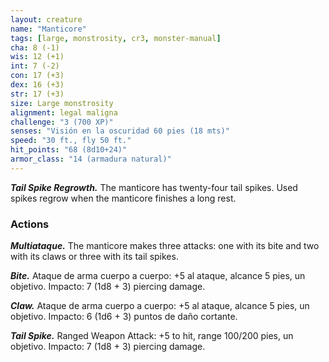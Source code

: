 ```yaml
---
layout: creature
name: "Manticore"
tags: [large, monstrosity, cr3, monster-manual]
cha: 8 (-1)
wis: 12 (+1)
int: 7 (-2)
con: 17 (+3)
dex: 16 (+3)
str: 17 (+3)
size: Large monstrosity
alignment: legal maligna
challenge: "3 (700 XP)"
senses: "Visión en la oscuridad 60 pies (18 mts)"
speed: "30 ft., fly 50 ft."
hit_points: "68 (8d10+24)"
armor_class: "14 (armadura natural)"
---
```


***Tail Spike Regrowth.*** The manticore has twenty-four tail spikes. Used spikes regrow when the manticore finishes a long rest.

### Actions

***Multiataque.*** The manticore makes three attacks: one with its bite and two with its claws or three with its tail spikes.

***Bite.*** Ataque de arma cuerpo a cuerpo: +5 al ataque, alcance 5 pies, un objetivo. Impacto: 7 (1d8 + 3) piercing damage.

***Claw.*** Ataque de arma cuerpo a cuerpo: +5 al ataque, alcance 5 pies, un objetivo. Impacto: 6 (1d6 + 3) puntos de daño cortante.

***Tail Spike.*** Ranged Weapon Attack: +5 to hit, range 100/200 pies, un objetivo. Impacto: 7 (1d8 + 3) piercing damage.